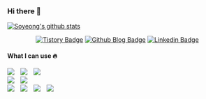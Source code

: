 ### Hi there 👋

<!--
**kimsoyeong/kimsoyeong** is a ✨ _special_ ✨ repository because its `README.md` (this file) appears on your GitHub profile.

Here are some ideas to get you started:

- 🔭 I’m currently working on ...
- 🌱 I’m currently learning ...
- 👯 I’m looking to collaborate on ...
- 🤔 I’m looking for help with ...
- 💬 Ask me about ...
- 📫 How to reach me: ...
- 😄 Pronouns: ...
- ⚡ Fun fact: ...
-->

[![Soyeong's github stats](https://github-readme-stats.vercel.app/api?username=kimsoyeong)](https://github.com/anuraghazra/github-readme-stats)


<div align=center>
  
  [![Tistory Badge](http://img.shields.io/badge/-Tistory-orange?style=flat&link=https://soso-cod3v.tistory.com/)](https://soso-cod3v.tistory.com/)
  [![Github Blog Badge](http://img.shields.io/badge/-Blog-black?style=flat&logo=github&link=https://kimsoyeong.github.io/)](https://kimsoyeong.github.io/)
  [![Linkedin Badge](https://img.shields.io/badge/-LinkedIn-blue?style=flat&logo=Linkedin&logoColor=white&link=https://www.linkedin.com/in/soyeong-kim/)](https://www.linkedin.com/in/soyeong-kim/)
  
</div>

<div>
  <h4>What I can use 🔥</h4>
  
  <div>
    <img src="https://img.shields.io/badge/Python-377fab?style=flat&logo=python&logoColor=white" style="height : auto;margin-right : 10px;">
    <img src="https://img.shields.io/badge/Kotlin-7872e3?style=flat&logo=python&logoColor=white" style="height : auto;margin-right : 10px;">
    <img src="https://img.shields.io/badge/Java-white?style=flat&logo=java&logoColor=red" style="height : auto;margin-right : 10px;">
  </div>
  
  <div>
    <img src="https://img.shields.io/badge/React-61DAFB?style=flat&logo=react&logoColor=black" style="height : auto; margin-right : 10px;">
    <img src="https://img.shields.io/badge/Javascript-efd81d?style=flat&logo=javascript&logoColor=black" style="height : auto;margin-right : 10px;">
  </div>
  
  <div>
    <img src="https://img.shields.io/badge/Node.js-339933?style=flat&logo=Node.js&logoColor=white" style="height : auto;margin-right : 10px;">
    <img src="https://img.shields.io/badge/Express-white?style=flat&logo=Express&logoColor=black" style="height : auto;margin-right : 10px;">
    <img src="https://img.shields.io/badge/mongoDB-4ea94b?style=flat&logo=MongoDB&logoColor=white" style="height : auto;margin-right : 10px;">  
    <img src="https://img.shields.io/badge/flask-white?style=flat&logo=flask&logoColor=black" style="height : auto;margin-right : 10px;">  
  </div>
  
  
<div>
